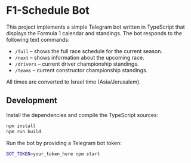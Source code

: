 # F1-Schedule Bot

This project implements a simple Telegram bot written in TypeScript that
displays the Formula 1 calendar and standings. The bot responds to the
following text commands:

* `/full` – shows the full race schedule for the current season.
* `/next` – shows information about the upcoming race.
* `/drivers` – current driver championship standings.
* `/teams` – current constructor championship standings.

All times are converted to Israel time (Asia/Jerusalem).

## Development

Install the dependencies and compile the TypeScript sources:

```bash
npm install
npm run build
```

Run the bot by providing a Telegram bot token:

```bash
BOT_TOKEN=your_token_here npm start
```
